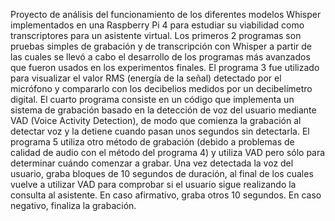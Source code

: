 Proyecto de análisis del funcionamiento de los diferentes modelos Whisper implementados en una Raspberry Pi 4 para estudiar su viabilidad como transcriptores para un asistente virtual.
Los primeros 2 programas son pruebas simples de grabación y de transcripción con Whisper a partir de las cuales se llevó a cabo el desarrollo de los programas más avanzados que fueron usados en los experimentos finales.
El programa 3 fue utilizado para visualizar el valor RMS (energía de la señal) detectado por el micrófono y compararlo con los decibelios medidos por un decibelímetro digital.
El cuarto programa consiste en un código que implementa un sistema de grabación basado en la detección de voz del usuario mediante VAD (Voice Activity Detection), de modo que comienza la grabación al detectar voz y la detiene cuando pasan unos segundos sin detectarla.
El programa 5 utiliza otro método de grabación (debido a problemas de calidad de audio con el método del programa 4) y utiliza VAD pero sólo para determinar cuándo comenzar a grabar. Una vez detectada la voz del usuario, graba bloques de 10 segundos de duración, al final de los cuales vuelve a utilizar VAD para comprobar si el usuario sigue realizando la consulta al asistente. En caso afirmativo, graba otros 10 segundos. En caso negativo, finaliza la grabación.

